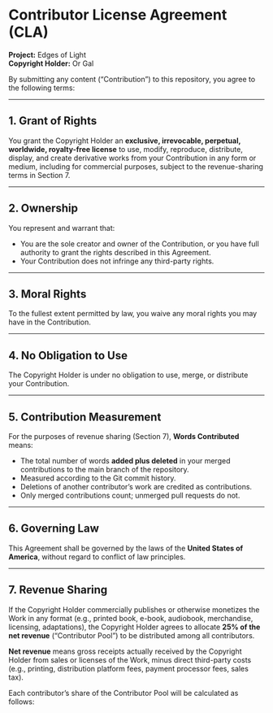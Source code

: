 # Contributor License Agreement (CLA)

**Project:** Edges of Light  
**Copyright Holder:** Or Gal

By submitting any content (“Contribution”) to this repository, you agree to the following terms:

---

## 1. Grant of Rights
You grant the Copyright Holder an **exclusive, irrevocable, perpetual, worldwide, royalty-free license** to use, modify, reproduce, distribute, display, and create derivative works from your Contribution in any form or medium, including for commercial purposes, subject to the revenue-sharing terms in Section 7.

---

## 2. Ownership
You represent and warrant that:
- You are the sole creator and owner of the Contribution, or you have full authority to grant the rights described in this Agreement.
- Your Contribution does not infringe any third-party rights.

---

## 3. Moral Rights
To the fullest extent permitted by law, you waive any moral rights you may have in the Contribution.

---

## 4. No Obligation to Use
The Copyright Holder is under no obligation to use, merge, or distribute your Contribution.

---

## 5. Contribution Measurement
For the purposes of revenue sharing (Section 7), **Words Contributed** means:
- The total number of words **added plus deleted** in your merged contributions to the main branch of the repository.
- Measured according to the Git commit history.
- Deletions of another contributor’s work are credited as contributions.
- Only merged contributions count; unmerged pull requests do not.

---

## 6. Governing Law
This Agreement shall be governed by the laws of the **United States of America**, without regard to conflict of law principles.

---

## 7. Revenue Sharing
If the Copyright Holder commercially publishes or otherwise monetizes the Work in any format (e.g., printed book, e-book, audiobook, merchandise, licensing, adaptations), the Copyright Holder agrees to allocate **25% of the net revenue** (“Contributor Pool”) to be distributed among all contributors.

**Net revenue** means gross receipts actually received by the Copyright Holder from sales or licenses of the Work, minus direct third-party costs (e.g., printing, distribution platform fees, payment processor fees, sales tax).

Each contributor’s share of the Contributor Pool will be calculated as follows:
